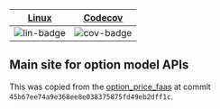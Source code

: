 | [Linux][lin-link] | [Codecov][cov-link] |
| :---------------: | :-----------------: |
| ![lin-badge]      | ![cov-badge]        |

[lin-badge]: https://travis-ci.org/realoptions/main_site.svg "Travis build status"
[lin-link]:  https://travis-ci.org/realoptions/main_site "Travis build status"
[cov-badge]: https://codecov.io/gh/realoptions/main_site/branch/master/graph/badge.svg
[cov-link]:  https://codecov.io/gh/realoptions/main_site

## Main site for option model APIs

This was copied from the [option_price_faas](https://github.com/phillyfan1138/option_price_faas/commit/45b67ee74a9e368ee8e038375875fd49eb2dff1c) at commit `45b67ee74a9e368ee8e038375875fd49eb2dff1c`.  